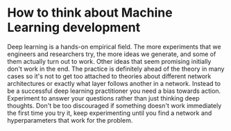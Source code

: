 # How to think about Machine Learning development

Deep learning is a hands-on empirical field. The more experiments that we engineers and researchers try, the more ideas we generate, and some of them actually turn out to work. Other ideas that seem promising initially don't work in the end. The practice is definitely ahead of the theory in many cases so it's not to get too attached to theories about different network architectures or exactly what layer follows another in a network. Instead to be a successful deep learning practitioner you need a bias towards action. Experiment to answer your questions rather than just thinking deep thoughts. Don't be too discouraged if something doesn't work immediately the first time you try it, keep experimenting until you find a network and hyperparameters that work for the problem.
